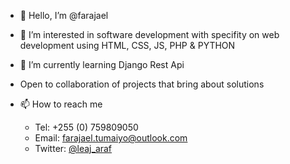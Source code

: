 - 👋 Hello, I’m @farajael
- 👀 I’m interested in software development with specifity on web development using HTML, CSS, JS, PHP & PYTHON
- 🌱 I’m currently learning Django Rest Api
- Open to collaboration of projects that bring about solutions

- 📫 How to reach me 
  - Tel: +255 (0) 759809050
  - Email: [farajael.tumaiyo@outlook.com](mailto:farajael.tumaiyo@outlook.com)
  - Twitter: [@leaj_araf](twitter.com/leaj_araf)


